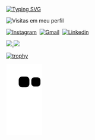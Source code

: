 
<!----Texto----->

[![Typing SVG](https://readme-typing-svg.herokuapp.com/?color=40E0D0&width=500&height=80&size=20&multiline=true&lines=I'm+Marlon+Alex+Andrade;Student+of+Full+Stack+;On+UNIASSELVI+And+ProWay)](https://git.io/typing-svg)

<!----Logo numero de visitantes----->
![Visitas em meu perfil](https://komarev.com/ghpvc/?username=MarlonAlexAndrade&color=40E0D0&label=Welcome+to+my+profile+you+are+visitor+nº:)

<!----- Redes Sociais----->
[![Instagram](https://img.shields.io/badge/-Instagram-ff0000?style=flat&logo=instagram&logoColor=white)](https://www.instagram.com/marlon.itapira/)&nbsp;
[![Gmail](https://img.shields.io/badge/-Email-green?style=flat&logo=gmail&logoColor=white)](https://mail.google.com/mail/u/0/?fs=1&to=marlonalexandrade@gmail.com&su=Contato+-+via+perfil+github&body=Ol%C3%A1+Marlon+Tudo+bem?&tf=cm)&nbsp;
[![Linkedin](https://img.shields.io/badge/-Linkedin-blue?style=flat&logo=linkedin&logoColor=white)](https://www.linkedin.com/in/marlon-andrade-920070210/)&nbsp;

<!-------Linguanges mais usadas e o total de stars, commits, pull requests (PRs), total de issues e contribuições-->
<div>
<a href="https://github.com/seu-usuário-aqui">
<img height="160em" src="https://github-readme-stats.vercel.app/api/top-langs/?username=MarlonAlexAndrade&layout=compact&langs_count=7&theme=dracula"/>
<img height="160em" src="https://github-readme-stats.vercel.app/api?username=MarlonAlexAndrade&show_icons=true&theme=dracula&include_all_commits=true&count_private=true"/>
</div>
  
<!-----Troféus---->
[![trophy](https://github-profile-trophy.vercel.app/?username=oliota&row=1&&margin-w=30)](https://github.com/MarlonAlexAndrade)
  
 <!-------Snake devora minhas contribuições---->
 ![Snake animation](https://github.com/MarlonAlexAndrade/MarlonAlexAndrade/blob/output/github-contribution-grid-snake.svg)
